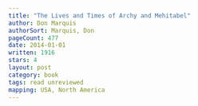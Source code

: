 ```yaml
---
title: "The Lives and Times of Archy and Mehitabel"
author: Don Marquis
authorSort: Marquis, Don
pageCount: 477
date: 2014-01-01
written: 1916
stars: 4
layout: post
category: book
tags: read unreviewed
mapping: USA, North America
---
```


